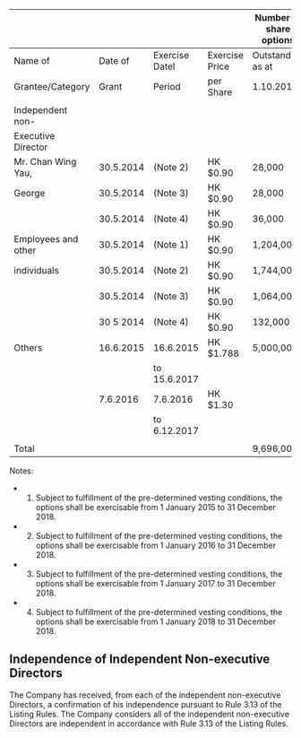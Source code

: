 |                     |           |                   |                   | Number of share options |                   |                     |                  |                      |
|---------------------|-----------|-------------------|-------------------|-------------------------|-------------------|---------------------|------------------|----------------------|
| Name of             | Date of   | Exercise<br>Datel | Exercise<br>Price | Outstanding<br>as at    | Granted<br>during | Exercised<br>during | Lapsed<br>during | Outstanding<br>as at |
| Grantee/Category    | Grant     | Period            | per Share         | 1.10.2015               | the year          | the year            | the year         | 30.9.2016            |
|                     |           |                   |                   |                         |                   |                     |                  |                      |
| Independent non-    |           |                   |                   |                         |                   |                     |                  |                      |
| Executive Director  |           |                   |                   |                         |                   |                     |                  |                      |
| Mr. Chan Wing Yau,  | 30.5.2014 | (Note 2)          | HK \$0.90         | 28,000                  |                   | (28,000)            |                  |                      |
| George              | 30.5.2014 | (Note 3)          | HK \$0.90         | 28,000                  |                   |                     |                  | 28,000               |
|                     | 30.5.2014 | (Note 4)          | HK \$0.90         | 36,000                  |                   |                     |                  | 36,000               |
| Employees and other | 30.5.2014 | (Note 1)          | HK \$0.90         | 1,204,000               |                   | (1,172,000)         | (24,000)         | 8,000                |
| individuals         | 30.5.2014 | (Note 2)          | HK \$0.90         | 1,744,000               |                   | (608,000)           | (124,000)        | 1,012,000            |
|                     | 30.5.2014 | (Note 3)          | HK \$0.90         | 1,064,000               |                   |                     | (120,000)        | 944,000              |
|                     | 30 5 2014 | (Note 4)          | HK \$0.90         | 132,000                 |                   |                     | (12,000)         | 120,000              |
| Others              | 16.6.2015 | 16.6.2015         | HK \$1.788        | 5,000,000               |                   |                     |                  | 5,000,000            |
|                     |           | to 15.6.2017      |                   |                         |                   |                     |                  |                      |
|                     | 7.6.2016  | 7.6.2016          | HK \$1.30         |                         | 6,000,000         |                     |                  | 6,000,000            |
|                     |           | to 6.12.2017      |                   |                         |                   |                     |                  |                      |
|                     |           |                   |                   |                         |                   |                     |                  |                      |
| Total               |           |                   |                   | 9,696,000               | 6,000,000         | (1,948,000)         | (280,000)        | 13,468,000           |

Notes:

- 1. Subject to fulfillment of the pre-determined vesting conditions, the options shall be exercisable from 1 January 2015 to 31 December 2018.
- 2. Subject to fulfillment of the pre-determined vesting conditions, the options shall be exercisable from 1 January 2016 to 31 December 2018.
- 3. Subject to fulfillment of the pre-determined vesting conditions, the options shall be exercisable from 1 January 2017 to 31 December 2018.
- 4. Subject to fulfillment of the pre-determined vesting conditions, the options shall be exercisable from 1 January 2018 to 31 December 2018.

## Independence of Independent Non-executive Directors

The Company has received, from each of the independent non-executive Directors, a confirmation of his independence pursuant to Rule 3.13 of the Listing Rules. The Company considers all of the independent non-executive Directors are independent in accordance with Rule 3.13 of the Listing Rules.